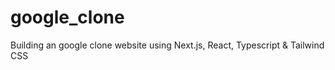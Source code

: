 # google_clone
Building an google clone website using Next.js, React, Typescript &amp; Tailwind CSS 
